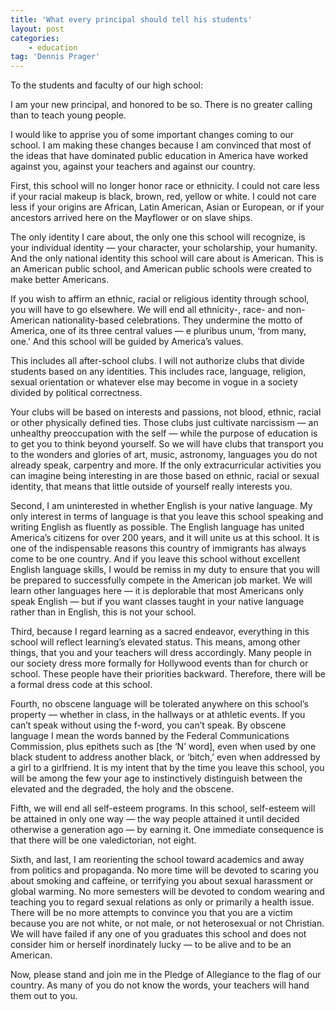 ```yaml
---
title: 'What every principal should tell his students'
layout: post
categories:
    - education
tag: 'Dennis Prager'
---
```


To the students and faculty of our high school:

I am your new principal, and honored to be so. There is no greater calling than to teach young people.  
  
I would like to apprise you of some important changes coming to our school. I am making these changes because I am convinced that most of the ideas that have dominated public education in America have worked against you, against your teachers and against our country.

First, this school will no longer honor race or ethnicity. I could not care less if your racial makeup is black, brown, red, yellow or white. I could not care less if your origins are African, Latin American, Asian or European, or if your ancestors arrived here on the Mayflower or on slave ships.

The only identity I care about, the only one this school will recognize, is your individual identity — your character, your scholarship, your humanity. And the only national identity this school will care about is American. This is an American public school, and American public schools were created to make better Americans.

If you wish to affirm an ethnic, racial or religious identity through school, you will have to go elsewhere. We will end all ethnicity-, race- and non-American nationality-based celebrations. They undermine the motto of America, one of its three central values — e pluribus unum, ‘from many, one.’ And this school will be guided by America’s values.

This includes all after-school clubs. I will not authorize clubs that divide students based on any identities. This includes race, language, religion, sexual orientation or whatever else may become in vogue in a society divided by political correctness.

Your clubs will be based on interests and passions, not blood, ethnic, racial or other physically defined ties. Those clubs just cultivate narcissism — an unhealthy preoccupation with the self — while the purpose of education is to get you to think beyond yourself. So we will have clubs that transport you to the wonders and glories of art, music, astronomy, languages you do not already speak, carpentry and more. If the only extracurricular activities you can imagine being interesting in are those based on ethnic, racial or sexual identity, that means that little outside of yourself really interests you.

Second, I am uninterested in whether English is your native language. My only interest in terms of language is that you leave this school speaking and writing English as fluently as possible. The English language has united America’s citizens for over 200 years, and it will unite us at this school. It is one of the indispensable reasons this country of immigrants has always come to be one country. And if you leave this school without excellent English language skills, I would be remiss in my duty to ensure that you will be prepared to successfully compete in the American job market. We will learn other languages here — it is deplorable that most Americans only speak English — but if you want classes taught in your native language rather than in English, this is not your school.

Third, because I regard learning as a sacred endeavor, everything in this school will reflect learning’s elevated status. This means, among other things, that you and your teachers will dress accordingly. Many people in our society dress more formally for Hollywood events than for church or school. These people have their priorities backward. Therefore, there will be a formal dress code at this school.

Fourth, no obscene language will be tolerated anywhere on this school’s property — whether in class, in the hallways or at athletic events. If you can’t speak without using the f-word, you can’t speak. By obscene language I mean the words banned by the Federal Communications Commission, plus epithets such as \[the ‘N’ word\], even when used by one black student to address another black, or ‘bitch,’ even when addressed by a girl to a girlfriend. It is my intent that by the time you leave this school, you will be among the few your age to instinctively distinguish between the elevated and the degraded, the holy and the obscene.

Fifth, we will end all self-esteem programs. In this school, self-esteem will be attained in only one way — the way people attained it until decided otherwise a generation ago — by earning it. One immediate consequence is that there will be one valedictorian, not eight.

Sixth, and last, I am reorienting the school toward academics and away from politics and propaganda. No more time will be devoted to scaring you about smoking and caffeine, or terrifying you about sexual harassment or global warming. No more semesters will be devoted to condom wearing and teaching you to regard sexual relations as only or primarily a health issue. There will be no more attempts to convince you that you are a victim because you are not white, or not male, or not heterosexual or not Christian. We will have failed if any one of you graduates this school and does not consider him or herself inordinately lucky — to be alive and to be an American.

Now, please stand and join me in the Pledge of Allegiance to the flag of our country. As many of you do not know the words, your teachers will hand them out to you.